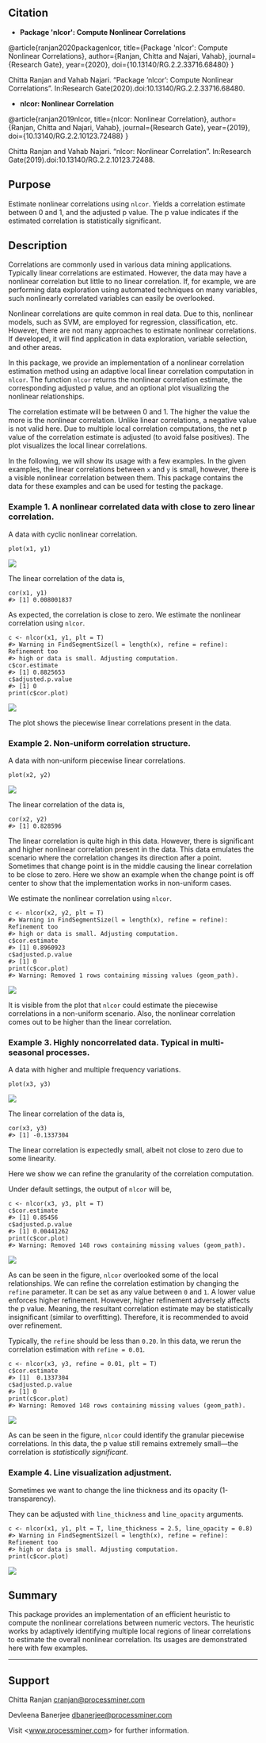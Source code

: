 ## Citation

* **Package 'nlcor': Compute Nonlinear Correlations**

@article{ranjan2020packagenlcor,
  title={Package 'nlcor': Compute Nonlinear Correlations},
  author={Ranjan, Chitta and Najari, Vahab},
  journal={Research Gate},
  year={2020},
  doi={10.13140/RG.2.2.33716.68480}
}

Chitta Ranjan and Vahab Najari. “Package ’nlcor’: Compute Nonlinear Correlations”. In:Research Gate(2020).doi:10.13140/RG.2.2.33716.68480.

* **nlcor: Nonlinear Correlation**

@article{ranjan2019nlcor,
  title={nlcor: Nonlinear Correlation},
  author={Ranjan, Chitta and Najari, Vahab},
  journal={Research Gate},
  year={2019},
  doi={10.13140/RG.2.2.10123.72488}
}

Chitta Ranjan and Vahab Najari. “nlcor: Nonlinear Correlation”. In:Research Gate(2019).doi:10.13140/RG.2.2.10123.72488.


Purpose
-------

Estimate nonlinear correlations using `nlcor`. Yields a correlation
estimate between 0 and 1, and the adjusted p value. The p value
indicates if the estimated correlation is statistically significant.

Description
-----------

Correlations are commonly used in various data mining applications.
Typically linear correlations are estimated. However, the data may have
a nonlinear correlation but little to no linear correlation. If, for
example, we are performing data exploration using automated techniques
on many variables, such nonlinearly correlated variables can easily be
overlooked.

Nonlinear correlations are quite common in real data. Due to this,
nonlinear models, such as SVM, are employed for regression,
classification, etc. However, there are not many approaches to estimate
nonlinear correlations. If developed, it will find application in data
exploration, variable selection, and other areas.

In this package, we provide an implementation of a nonlinear correlation
estimation method using an adaptive local linear correlation computation
in `nlcor`. The function `nlcor` returns the nonlinear correlation
estimate, the corresponding adjusted p value, and an optional plot
visualizing the nonlinear relationships.

The correlation estimate will be between 0 and 1. The higher the value
the more is the nonlinear correlation. Unlike linear correlations, a
negative value is not valid here. Due to multiple local correlation
computations, the net p value of the correlation estimate is adjusted
(to avoid false positives). The plot visualizes the local linear
correlations.

In the following, we will show its usage with a few examples. In the
given examples, the linear correlations between `x` and `y` is small,
however, there is a visible nonlinear correlation between them. This
package contains the data for these examples and can be used for testing
the package.

### Example 1. A nonlinear correlated data with close to zero linear correlation.

A data with cyclic nonlinear correlation.

    plot(x1, y1)

<img src="README_files/figure-markdown_strict/Figure-1.1-1.png">

The linear correlation of the data is,

    cor(x1, y1)
    #> [1] 0.008001837

As expected, the correlation is close to zero. We estimate the nonlinear
correlation using `nlcor`.

    c <- nlcor(x1, y1, plt = T)
    #> Warning in FindSegmentSize(l = length(x), refine = refine): Refinement too
    #> high or data is small. Adjusting computation.
    c$cor.estimate
    #> [1] 0.8825653
    c$adjusted.p.value
    #> [1] 0
    print(c$cor.plot)

<img src="README_files/figure-markdown_strict/Figure-1.2-1.png">

The plot shows the piecewise linear correlations present in the data.

### Example 2. Non-uniform correlation structure.

A data with non-uniform piecewise linear correlations.

    plot(x2, y2)

<img src="README_files/figure-markdown_strict/Figure-2.1-1.png">

The linear correlation of the data is,

    cor(x2, y2)
    #> [1] 0.828596

The linear correlation is quite high in this data. However, there is
significant and higher nonlinear correlation present in the data. This
data emulates the scenario where the correlation changes its direction
after a point. Sometimes that change point is in the middle causing the
linear correlation to be close to zero. Here we show an example when the
change point is off center to show that the implementation works in
non-uniform cases.

We estimate the nonlinear correlation using `nlcor`.

    c <- nlcor(x2, y2, plt = T)
    #> Warning in FindSegmentSize(l = length(x), refine = refine): Refinement too
    #> high or data is small. Adjusting computation.
    c$cor.estimate
    #> [1] 0.8960923
    c$adjusted.p.value
    #> [1] 0
    print(c$cor.plot)
    #> Warning: Removed 1 rows containing missing values (geom_path).

<img src="README_files/figure-markdown_strict/Figure-2.2-1.png">

It is visible from the plot that `nlcor` could estimate the piecewise
correlations in a non-uniform scenario. Also, the nonlinear correlation
comes out to be higher than the linear correlation.

### Example 3. Highly noncorrelated data. Typical in multi-seasonal processes.

A data with higher and multiple frequency variations.

    plot(x3, y3)

<img src="README_files/figure-markdown_strict/Figure-3.1-1.png">

The linear correlation of the data is,

    cor(x3, y3)
    #> [1] -0.1337304

The linear correlation is expectedly small, albeit not close to zero due
to some linearity.

Here we show we can refine the granularity of the correlation
computation.

Under default settings, the output of `nlcor` will be,

    c <- nlcor(x3, y3, plt = T)
    c$cor.estimate
    #> [1] 0.85456
    c$adjusted.p.value
    #> [1] 0.00441262
    print(c$cor.plot)
    #> Warning: Removed 148 rows containing missing values (geom_path).

<img src="README_files/figure-markdown_strict/Figure-3.2-1.png">

As can be seen in the figure, `nlcor` overlooked some of the local relationships.
We can refine the correlation estimation by changing the `refine` parameter. 
It can be set as any 
value between `0` and `1`. A lower value enforces higher refinement. However,
higher refinement adversely affects the p value. Meaning, the resultant 
correlation estimate may be statistically insignificant (similar to overfitting).
Therefore, it is recommended to avoid over refinement.

Typically, the `refine` should be less than `0.20`. In this data, we rerun the correlation estimation with `refine = 0.01`.

    c <- nlcor(x3, y3, refine = 0.01, plt = T)
    c$cor.estimate
    #> [1]  0.1337304
    c$adjusted.p.value
    #> [1] 0
    print(c$cor.plot)
    #> Warning: Removed 148 rows containing missing values (geom_path).

<img src="README_files/figure-markdown_strict/Figure-3.3-1.png">

As can be seen in the figure, `nlcor` could identify the granular
piecewise correlations. In this data, the p value still remains
extremely small—the correlation is *statistically significant*.

### Example 4. Line visualization adjustment.

Sometimes we want to change the line thickness and its opacity
(1-transparency).

They can be adjusted with `line_thickness` and `line_opacity` arguments.

    c <- nlcor(x1, y1, plt = T, line_thickness = 2.5, line_opacity = 0.8)
    #> Warning in FindSegmentSize(l = length(x), refine = refine): Refinement too
    #> high or data is small. Adjusting computation.
    print(c$cor.plot)

<img src="README_files/figure-markdown_strict/Figure-3.4-1.png">

Summary
-------

This package provides an implementation of an efficient heuristic to
compute the nonlinear correlations between numeric vectors. The
heuristic works by adaptively identifying multiple local regions of
linear correlations to estimate the overall nonlinear correlation. Its
usages are demonstrated here with few examples.

------------------------------------------------------------------------

Support
-------

Chitta Ranjan <cranjan@processminer.com>

Devleena Banerjee <dbanerjee@processminer.com>

Visit &lt;www.processminer.com&gt; for further information.
